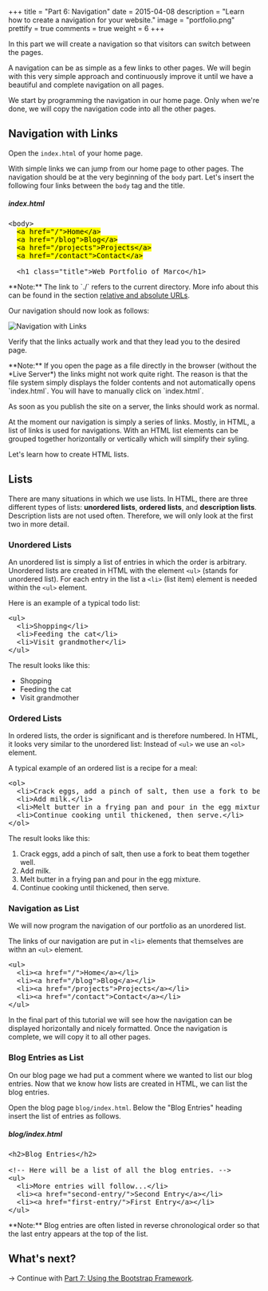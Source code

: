 +++
title = "Part 6: Navigation"
date = 2015-04-08
description = "Learn how to create a navigation for your website."
image = "portfolio.png"
prettify = true
comments = true
weight = 6
+++

In this part we will create a navigation so that visitors can switch between the pages.

A navigation can be as simple as a few links to other pages. We will begin with this very simple approach and continuously improve it until we have a beautiful and complete navigation on all pages.

We start by programming the navigation in our home page. Only when we're done, we will copy the navigation code into all the other pages.


## Navigation with Links

Open the `index.html` of your home page.

With simple links we can jump from our home page to other pages. The navigation should be at the very beginning of the `body` part. Let's insert the following four links between the `body` tag and the title.


##### index.html

<pre class="prettyprint lang-html">
&lt;body>
  <mark>&lt;a href="/">Home&lt;/a></mark>
  <mark>&lt;a href="/blog">Blog&lt;/a></mark>
  <mark>&lt;a href="/projects">Projects&lt;/a></mark>
  <mark>&lt;a href="/contact">Contact&lt;/a></mark>

  &lt;h1 class="title">Web Portfolio of Marco&lt;/h1>
</pre>

<div class="alert alert-info">
  **Note:** The link to `./` refers to the current directory. More info about this can be found in the section <a class="alert-link" href="/library/html-css/part1#relative-and-absolute-urls">relative and absolute URLs</a>.
</div>

Our navigation should now look as follows:

![Navigation with Links](navigation-links.png)

Verify that the links actually work and that they lead you to the desired page.

<div class="alert alert-info">
  <p>**Note:** If you open the page as a file directly in the browser (without the *Live Server*) the links might not work quite right. The reason is that the file system simply displays the folder contents and not automatically opens `index.html`. You will have to manually click on `index.html`.</p>
  <p>As soon as you publish the site on a server, the links should work as normal.</p>
</div>

At the moment our navigation is simply a series of links. Mostly, in HTML, a list of links is used for navigations. With an HTML list elements can be grouped together horizontally or vertically which will simplify their syling.

Let's learn how to create HTML lists.


## Lists

There are many situations in which we use lists. In HTML, there are three different types of lists: **unordered lists**, **ordered lists**, and **description lists**. Description lists are not used often. Therefore, we will only look at the first two in more detail.


### Unordered Lists

An unordered list is simply a list of entries in which the order is arbitrary. Unordered lists are created in HTML with the element `<ul>` (stands for unordered list). For each entry in the list a `<li>` (list item) element is needed within the `<ul>` element.

Here is an example of a typical todo list:

<pre class="prettyprint lang-html">
&lt;ul>
  &lt;li>Shopping&lt;/li>
  &lt;li>Feeding the cat&lt;/li>
  &lt;li>Visit grandmother&lt;/li>
&lt;/ul>
</pre>

The result looks like this:

<div class="panel panel-default">
  <div class="panel-body">
    <ul style="margin-bottom: 0">
      <li>Shopping</li>
      <li>Feeding the cat</li>
      <li>Visit grandmother</li>
    </ul>
  </div>
</div>


### Ordered Lists

In ordered lists, the order is significant and is therefore numbered. In HTML, it looks very similar to the unordered list: Instead of `<ul>` we use an `<ol>` element.

A typical example of an ordered list is a recipe for a meal:

<pre class="prettyprint lang-html">
&lt;ol>
  &lt;li>Crack eggs, add a pinch of salt, then use a fork to beat them together well.&lt;/li>
  &lt;li>Add milk.&lt;/li>
  &lt;li>Melt butter in a frying pan and pour in the egg mixture.&lt;/li>
  &lt;li>Continue cooking until thickened, then serve.&lt;/li>
&lt;/ol>
</pre>

The result looks like this:

<div class="panel panel-default">
  <div class="panel-body">
    <ol style="margin-bottom: 0">
      <li>Crack eggs, add a pinch of salt, then use a fork to beat them together well.</li>
      <li>Add milk.</li>
      <li>Melt butter in a frying pan and pour in the egg mixture.</li>
      <li>Continue cooking until thickened, then serve.</li>
    </ol>
  </div>
</div>


### Navigation as List

We will now program the navigation of our portfolio as an unordered list.

The links of our navigation are put in `<li>` elements that themselves are withn an `<ul>` element.

<pre class="prettyprint lang-html">
&lt;ul>
  &lt;li>&lt;a href="/">Home&lt;/a>&lt;/li>
  &lt;li>&lt;a href="/blog">Blog&lt;/a>&lt;/li>
  &lt;li>&lt;a href="/projects">Projects&lt;/a>&lt;/li>
  &lt;li>&lt;a href="/contact">Contact&lt;/a>&lt;/li>
&lt;/ul>
</pre>

In the final part of this tutorial we will see how the navigation can be displayed horizontally and nicely formatted. Once the navigation is complete, we will copy it to all other pages.


### Blog Entries as List

On our blog page we had put a comment where we wanted to list our blog entries. Now that we know how lists are created in HTML, we can list the blog entries.

Open the blog page `blog/index.html`. Below the "Blog Entries" heading insert the list of entries as follows.


##### blog/index.html

<pre class="prettyprint lang-html">
&lt;h2>Blog Entries&lt;/h2>

&lt;!-- Here will be a list of all the blog entries. -->
&lt;ul>
  &lt;li>More entries will follow...&lt;/li>
  &lt;li>&lt;a href="second-entry/">Second Entry&lt;/a>&lt;/li>
  &lt;li>&lt;a href="first-entry/">First Entry&lt;/a>&lt;/li>
&lt;/ul>
</pre>

<div class="alert alert-info">
  **Note:** Blog entries are often listed in reverse chronological order so that the last entry appears at the top of the list.
</div>


## What's next?

&rarr; Continue with [Part 7: Using the Bootstrap Framework](/library/html-css/part7/).
